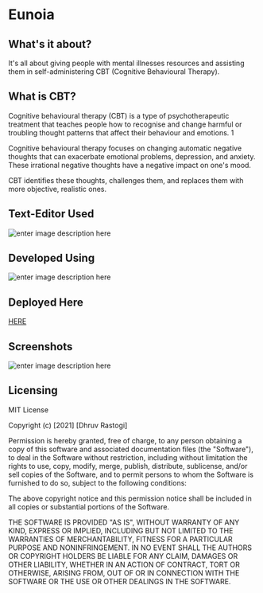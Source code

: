 # Eunoia
## What's it about?
It's all about giving people with mental illnesses resources and assisting them in self-administering CBT (Cognitive Behavioural Therapy).

## What is CBT?
Cognitive behavioural therapy (CBT) is a type of psychotherapeutic treatment that teaches people how to recognise and change harmful or troubling thought patterns that affect their behaviour and emotions. 1 

Cognitive behavioural therapy focuses on changing automatic negative thoughts that can exacerbate emotional problems, depression, and anxiety. These irrational negative thoughts have a negative impact on one's mood. 

CBT identifies these thoughts, challenges them, and replaces them with more objective, realistic ones.

## Text-Editor Used
![enter image description here](https://seeklogo.com/images/A/atom-logo-19BD90FF87-seeklogo.com.png)

 
## Developed Using
![enter image description here](https://www.pngitem.com/pimgs/m/476-4768356_html-css-javascript-logo-clipart-png-download-html.png)

## Deployed Here
[HERE](https://dhruvrastogi18.github.io/eunoia/)

## Screenshots

![enter image description here](https://i.imgur.com/iewtL4N.png)

## Licensing
MIT License

Copyright (c) [2021] [Dhruv Rastogi]

Permission is hereby granted, free of charge, to any person obtaining a copy
of this software and associated documentation files (the "Software"), to deal
in the Software without restriction, including without limitation the rights
to use, copy, modify, merge, publish, distribute, sublicense, and/or sell
copies of the Software, and to permit persons to whom the Software is
furnished to do so, subject to the following conditions:

The above copyright notice and this permission notice shall be included in all
copies or substantial portions of the Software.

THE SOFTWARE IS PROVIDED "AS IS", WITHOUT WARRANTY OF ANY KIND, EXPRESS OR
IMPLIED, INCLUDING BUT NOT LIMITED TO THE WARRANTIES OF MERCHANTABILITY,
FITNESS FOR A PARTICULAR PURPOSE AND NONINFRINGEMENT. IN NO EVENT SHALL THE
AUTHORS OR COPYRIGHT HOLDERS BE LIABLE FOR ANY CLAIM, DAMAGES OR OTHER
LIABILITY, WHETHER IN AN ACTION OF CONTRACT, TORT OR OTHERWISE, ARISING FROM,
OUT OF OR IN CONNECTION WITH THE SOFTWARE OR THE USE OR OTHER DEALINGS IN THE
SOFTWARE.
